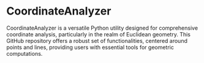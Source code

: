 # CoordinateAnalyzer
CoordinateAnalyzer is a versatile Python utility designed for comprehensive coordinate analysis, particularly in the realm of Euclidean geometry. This GitHub repository offers a robust set of functionalities, centered around points and lines, providing users with essential tools for geometric computations.

